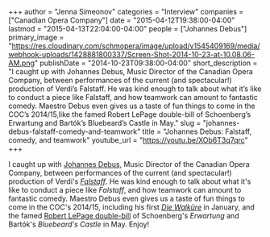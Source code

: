 +++
author = "Jenna Simeonov"
categories = "Interview"
companies = ["Canadian Opera Company"]
date = "2015-04-12T19:38:00-04:00"
lastmod = "2015-04-13T22:04:00-04:00"
people = ["Johannes Debus"]
primary_image = "https://res.cloudinary.com/schmopera/image/upload/v1545409169/media/webhook-uploads/1428881800337/Screen-Shot-2014-10-23-at-10.08.06-AM.png"
publishDate = "2014-10-23T09:38:00-04:00"
short_description = "I caught up with Johannes Debus, Music Director of the Canadian Opera Company, between performances of the current (and spectacular!) production of Verdi’s Falstaff. He was kind enough to talk about what it’s like to conduct a piece like Falstaff, and how teamwork can amount to fantastic comedy. Maestro Debus even gives us a taste of fun things to come in the COC’s 2014/15,like the famed Robert LePage double-bill of Schoenberg’s Erwartung and Bartók’s Bluebeard’s Castle in May."
slug = "johannes-debus-falstaff-comedy-and-teamwork"
title = "Johannes Debus: Falstaff, comedy, and teamwork"
youtube_url = "https://youtu.be/XOb6T3q7qrc"
+++

I caught up with [Johannes Debus](http://www.coc.ca/AboutTheCOC/CompanyMembers/Orchestra/JohannesDebus.aspx), Music Director of the Canadian Opera Company, between performances of the current (and spectacular!) production of Verdi's _[Falstaff](http://www.coc.ca/PerformancesAndTickets/1415Season/Falstaff.aspx)_. He was kind enough to talk about what it's like to conduct a piece like _Falstaff_, and how teamwork can amount to fantastic comedy. Maestro Debus even gives us a taste of fun things to come in the COC's 2014/15, including his first [_Die Walküre_](http://www.coc.ca/PerformancesAndTickets/1415Season/DieWalkure.aspx) in January, and the famed [Robert LePage double-bill](http://www.coc.ca/PerformancesAndTickets/Subscriptions/1415DigitalBrochure/discover-the-season/Bluebeard.aspx) of Schoenberg's _Erwartung_ and Bartók's _Bluebeard's Castle_ in May. Enjoy!
